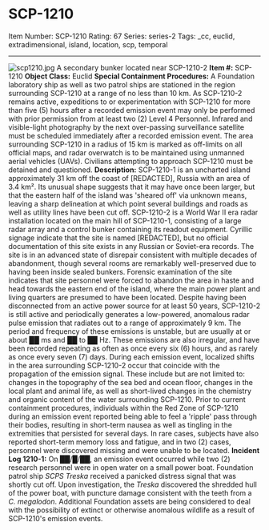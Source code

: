 # SCP-1210
Item Number: SCP-1210
Rating: 67
Series: series-2
Tags: _cc, euclid, extradimensional, island, location, scp, temporal

---

![scp1210.jpg](https://scp-wiki.wdfiles.com/local--files/scp-1210/scp1210.jpg)
A secondary bunker located near SCP-1210-2
**Item #:** SCP-1210
**Object Class:** Euclid
**Special Containment Procedures:** A Foundation laboratory ship as well as two patrol ships are stationed in the region surrounding SCP-1210 at a range of no less than 10 km. As SCP-1210-2 remains active, expeditions to or experimentation with SCP-1210 for more than five (5) hours after a recorded emission event may only be performed with prior permission from at least two (2) Level 4 Personnel. Infrared and visible-light photography by the next over-passing surveillance satellite must be scheduled immediately after a recorded emission event.
The area surrounding SCP-1210 in a radius of 15 km is marked as off-limits on all official maps, and radar overwatch is to be maintained using unmanned aerial vehicles (UAVs). Civilians attempting to approach SCP-1210 must be detained and questioned.
**Description:** SCP-1210-1 is an uncharted island approximately 31 km off the coast of [REDACTED], Russia with an area of 3.4 km². Its unusual shape suggests that it may have once been larger, but that the eastern half of the island was 'sheared off' via unknown means, leaving a sharp delineation at which point several buildings and roads as well as utility lines have been cut off.
SCP-1210-2 is a World War II era radar installation located on the main hill of SCP-1210-1, consisting of a large radar array and a control bunker containing its readout equipment. Cyrillic signage indicate that the site is named [REDACTED], but no official documentation of this site exists in any Russian or Soviet-era records. The site is in an advanced state of disrepair consistent with multiple decades of abandonment, though several rooms are remarkably well-preserved due to having been inside sealed bunkers. Forensic examination of the site indicates that site personnel were forced to abandon the area in haste and head towards the eastern end of the island, where the main power plant and living quarters are presumed to have been located.
Despite having been disconnected from an active power source for at least 50 years, SCP-1210-2 is still active and periodically generates a low-powered, anomalous radar pulse emission that radiates out to a range of approximately 9 km. The period and frequency of these emissions is unstable, but are usually at or about ██ ms and ██ to ██ Hz. These emissions are also irregular, and have been recorded repeating as often as once every six (6) hours, and as rarely as once every seven (7) days.
During each emission event, localized shifts in the area surrounding SCP-1210-2 occur that coincide with the propagation of the emission signal. These include but are not limited to: changes in the topography of the sea bed and ocean floor, changes in the local plant and animal life, as well as short-lived changes in the chemistry and organic content of the water surrounding SCP-1210. Prior to current containment procedures, individuals within the Red Zone of SCP-1210 during an emission event reported being able to feel a 'ripple' pass through their bodies, resulting in short-term nausea as well as tingling in the extremities that persisted for several days. In rare cases, subjects have also reported short-term memory loss and fatigue, and in two (2) cases, personnel were discovered missing and were unable to be located.
**Incident Log 1210-1:** On ██/█/██, an emission event occurred while two (2) research personnel were in open water on a small power boat. Foundation patrol ship _SCPS Treska_ received a panicked distress signal that was shortly cut off. Upon investigation, the _Treska_ discovered the shredded hull of the power boat, with puncture damage consistent with the teeth from a _C. megalodon_. Additional Foundation assets are being considered to deal with the possibility of extinct or otherwise anomalous wildlife as a result of SCP-1210's emission events.